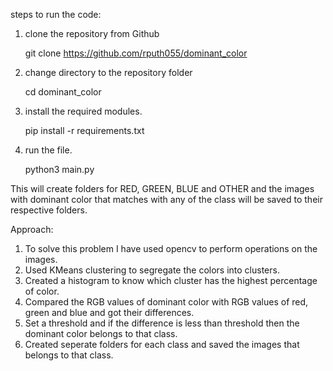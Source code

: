 steps to run the code:
1. clone the repository from Github

    git clone https://github.com/rputh055/dominant_color

2. change directory to the repository folder

    cd dominant_color

3. install the required modules.

    pip install -r requirements.txt

4. run the file.

    python3 main.py

This will create folders for RED, GREEN, BLUE and OTHER and the images with dominant color that matches with any of the class will be saved to their respective folders.

Approach:

1. To solve this problem I have used opencv to perform operations on the images.
2. Used KMeans clustering to segregate the colors into clusters.
3. Created a histogram to know which cluster has the highest percentage of color.
4. Compared the RGB values of dominant color with RGB values of red, green and blue and got their differences.
5. Set a threshold and if the difference is less than threshold then the dominant color belongs to that class.
6. Created seperate folders for each class and saved the images that belongs to that class.
